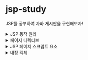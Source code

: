 # jsp-study
JSP를 공부하여 자바 게시판을 구현해보자!
<details>
<summary>JSP 동작 원리</summary>
<div markdown="1">

url 입력 WWW.XXX.COM -> DNS서버 -> IP 주소로 변화 -> PC에서 JSP 페이지 요청
-> 웹서버(톰캣) -> JSP/서블릿컨테이너에 INDEX.JSP에 보내면 JSP를 자바로 바꿔줌(서블릿)
-> 서블릿이 클래스 파일로 컴파일 -> 버퍼에 담은 뒤 PC로 보냄 -> JVM이 HTML로 변환하여 화면을 구성해줌

</div>
</details>

<details>
<summary>페이지 디렉티브</summary>
<div markdown="1">

JSP 페이지를 구성하는 구성요소
- language : jsp 스크립트요소에서 사용할 언어를 지정 language="java"  (기본값 : JAVA)

- contentType : jsp페이지가 어떻게 바뀔 것인지 지정, 문자열 지정 
(기본값 : text/html) contentType="text/html; charset=EUC-KR"

- pageEncoding : JSP 페이지 자체의 캐릭터 인코딩을 지정 pageEncoding = "EUC-KR"

- import : JSP 페이지에서 사용할 자바 클래스 지정

- session : JSP 페이지의 세션 사용 여부를 지정 (기본값 : true)

- buffer: JSP 페이지의 출력 버퍼크기를 지정 (최소 8kb)

- autoFlush : 출력 버퍼가 다 찼을경우 자동으로 버퍼의 데이터를 출력 스트림으로 보내고 비울지 여부 (기본값 : true)
- errorPage : JSP 페이지 실행 중 에러 발생 시 보여줄 페이지를 지정
- isErrorPage: 에러 페이지 여부를 지정 -> true인 경우 이 페이지는 에러페이지 (기본값 false)
</div>
</details>

<details>
<summary>JSP 페이지 스크립트 요소</summary>
<div markdown="1">

- 스크립트릿 <%&nbsp;&nbsp; %> : 가장 일반적으로 jsp페이지에서 많이 쓰이는 스크립트요소, 주로 프로그래밍 로직 기술에 사용.  
- 스크립트릿 변수 : 서블릿으로 변환될 때 지역변수로 사용된다.
    

- <%  
자바 코드 삽입  
  %>  
  
  

- 선언문 <%!&nbsp;&nbsp;  %> : 선언문은 jsp페이지에서 멤버변수 또는 멤버 메소드로 사용하고자 할 때 주로 사용되는 프로그래밍의 로직
-  선언문의 변수 : 서블릿으로 변환 시 멤버변수로 반환
-  선언문의 메소드 : 서블릿에서 메소드로 반환
- <%!  
    자바 코드 삽입  
    %>  

-  표현식 <%= %> : JSP페이지에서 System.out.println()과 유사하게 사용되는 데이터 출력용 로직 기술
- <%=  
    자바 코드 삽입  
    %>
</div>
</details>

<details>
<summary>내장 객체</summary>
<div markdown="1">

내장 객체 : jsp에서 자주 사용하는 객체들을 묶어 놓은 것
- request(javax.servlet.http.HttpServletRequest) : 웹 브라우저의 요청 정보를 저장하고 있는 객체
- response
- out
- session
- application
- pageContext
- page
- config
- exception
</div>
</details>
